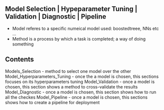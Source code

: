 ## Model Selection | Hypeparameter Tuning | Validation | Diagnostic | Pipeline
- Model referes to a specific numeical model used: boostedtreee, NNs etc ... 
- Method is a process by which a task is completed; a way of doing something 

## Contents
Models_Selection - method to select one model over the other
Model_Hyperparameters_Tuning - once the a model is chosen, this sections focuses on its hyperparameters tuning
Model_Validation - once a model is chosen, this section shows a method to cross-validate the results
Model_Diagnostic - once a model is chosen, this section shows how to run all the checkes
Model_Pipeline - once a model is chosen, this sections shows how to create a pipeline for deployment


 
